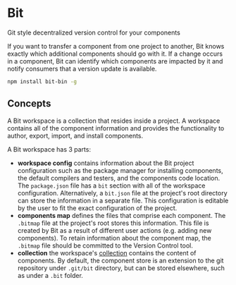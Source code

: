 # Bit

Git style decentralized version control for your components

 If you want to transfer a component from one project to another, Bit knows exactly which additional components should go with it. If a change occurs in a component, Bit can identify which components are impacted by it and notify consumers that a version update is available.

```bash
npm install bit-bin -g
```

## Concepts

A Bit workspace is a collection that resides inside a project. A workspace contains all of the component information and provides the functionality to author, export, import, and install components. 

A Bit workspace has 3 parts:

- **workspace config** contains information about the Bit project configuration such as the package manager for installing components, the default compilers and testers, and the components code location. The `package.json` file has a `bit` section with all of the workspace configuration. Alternatively, a `bit.json` file at the project's root directory can store the information in a separate file. This configuration is editable by the user to fit the exact configuration of the project.
- **components map** defines the files that comprise each component. The `.bitmap` file at the project's root stores this information. This file is created by Bit as a result of different user actions (e.g. adding new components). To retain information about the component map, the `.bitmap` file should be committed to the Version Control tool.
- **collection** the workspace's [collection](https://docs.bit.dev/docs/concepts#collection) contains the content of components. By default, the component store is an extension to the git repository under `.git/bit` directory, but can be stored elsewhere, such as under a `.bit` folder.